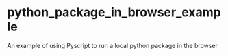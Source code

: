 # python_package_in_browser_example
An example of using Pyscript to run a local python package in the browser

